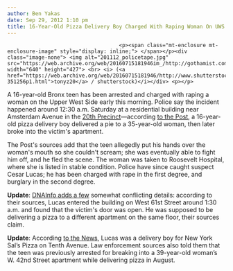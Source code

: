 ```yaml
---
author: Ben Yakas
date: Sep 29, 2012 1:10 pm
title: 16-Year-Old Pizza Delivery Boy Charged With Raping Woman On UWS
---
```


	
										<p><span class="mt-enclosure mt-enclosure-image" style="display: inline;"> </span></p><div class="image-none"> <img alt="201112_policetape.jpg" src="https://web.archive.org/web/20160715181946im_/http://gothamist.com/attachments/garth/201112_policetape.jpg" width="640" height="427"> <br> <i> (<a href="https://web.archive.org/web/20160715181946/http://www.shutterstock.com/gallery-351256p1.html">tonyz20</a> / shutterstock)</i></div> <p></p>

<p>A 16-year-old Bronx teen has been arrested and charged with raping a woman on the Upper West Side early this morning. Police say the incident happened around 12:30 a.m. Saturday at a residential building near Amsterdam Avenue in the <a href="https://web.archive.org/web/20160715181946/http://www.nyc.gov/html/nypd/html/precincts/precinct_020.shtml">20th Precinct</a>&#x2014;according <a href="https://web.archive.org/web/20160715181946/http://www.nypost.com/p/news/local/manhattan/year_raped_pizza_delivery_boy_allegedly_9ZNhrUa5SuAElvbLOYpP1N">to the Post</a>, a 16-year-old pizza delivery boy delivered a pie to a 35-year-old woman, then later broke into the victim&apos;s apartment.</p>

<p>The Post&apos;s sources add that the teen allegedly put his hands over the woman&apos;s mouth so she couldn&apos;t scream; she was eventually able to fight him off, and he fled the scene. The woman was taken to Roosevelt Hospital, where she is listed in stable condition. Police have since caught suspect Cesar Lucas; he has been charged with rape in the first degree, and burglary in the second degree. </p>

<p><strong>Update</strong>: <a href="https://web.archive.org/web/20160715181946/http://www.dnainfo.com/new-york/20120929/lincoln-square/woman-sexually-assaulted-by-teen-pizza-deliveryman-on-uws-sources-say">DNAInfo adds a few</a> somewhat conflicting details: according to their sources, Lucas entered the building on West 61st Street around 1:30 a.m. and found that the victim&apos;s door was open. He was supposed to be delivering a pizza to a different apartment on the same floor, their sources claim. </p>

<p><strong>Update</strong>: According <a href="https://web.archive.org/web/20160715181946/http://www.nydailynews.com/new-york/pizza-delivery-boy-rapes-woman-manhattan-apartment-police-article-1.1171032">to the News</a>, Lucas was a delivery boy for New York Sal&#x2019;s Pizza on Tenth Avenue. Law enforcement sources also told them that the teen was previously arrested for breaking into a 39-year-old woman&#x2019;s W. 42nd Street apartment while delivering pizza in August.</p>					
										
									
				